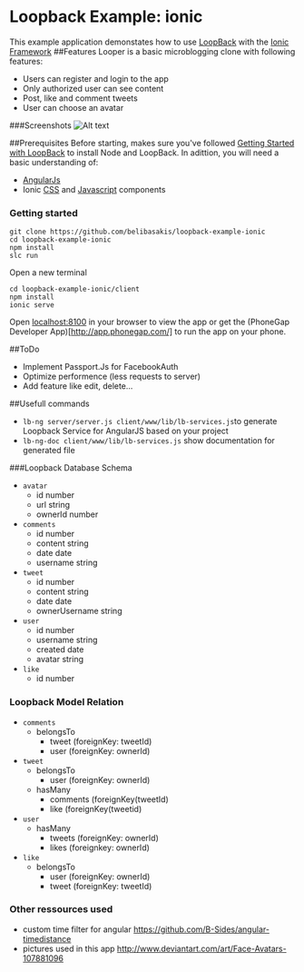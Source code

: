 # Loopback Example: ionic
This example application demonstates how to use [LoopBack](http://loopback.io) with the [Ionic Framework](http://ionicframework.com/)
##Features
Looper is a basic microblogging clone with following features:
- Users can register and login to the app
- Only authorized user can see content
- Post, like and comment tweets
- User can choose an avatar


###Screenshots
![Alt text]( "screenshots.png")

##Prerequisites
Before starting, makes sure you've followed [Getting Started with LoopBack](http://docs.strongloop.com/display/LB/Getting+started+with+LoopBack) to install Node and LoopBack.
In adittion, you will need a basic understanding of:
 - [AngularJs](https://angularjs.org/)
 - Ionic [CSS](http://ionicframework.com/docs/components/) and [Javascript](http://ionicframework.com/docs/api/) components  

### Getting started
```
git clone https://github.com/belibasakis/loopback-example-ionic
cd loopback-example-ionic
npm install 
slc run
```
Open a new terminal
```
cd loopback-example-ionic/client
npm install
ionic serve
```
Open [localhost:8100](http://localhost:8100/) in your browser to view the app or get the (PhoneGap Developer App)[http://app.phonegap.com/] to run the app on your phone.

##ToDo
- Implement Passport.Js for FacebookAuth
- Optimize performence (less requests to server)
- Add feature like edit, delete...

##Usefull commands
- `lb-ng server/server.js client/www/lib/lb-services.js`to generate Loopback Service for AngularJS based on your project
- `lb-ng-doc client/www/lib/lb-services.js` show documentation for generated file

###Loopback Database Schema
- `avatar`
  - id number 
  - url string
  - ownerId number
- `comments`
  - id number 
  - content string
  - date date
  - username string
- `tweet`
  - id number 
  - content string
  - date date
  - ownerUsername string
- `user`
  - id number 
  - username string
  - created date
  - avatar string
- `like` 
  - id number   

### Loopback Model Relation
- `comments`
  - belongsTo
    - tweet (foreignKey: tweetId)
    - user (foreignKey: ownerId)
- `tweet`
  - belongsTo
    - user (foreignKey: ownerId)
  - hasMany
    - comments (foreignKey(tweetId)
    - like (foreignKey(tweetid)
- `user`
  - hasMany
    - tweets (foreignKey: ownerId) 
    - likes (foreignkey: ownerId)
- `like` 
  - belongsTo
    - user (foreignKey: ownerId)
    - tweet (foreignKey: tweetId)

### Other ressources used
- custom time filter for angular https://github.com/B-Sides/angular-timedistance
- pictures used in this app http://www.deviantart.com/art/Face-Avatars-107881096
